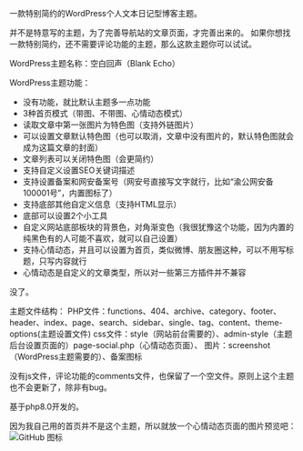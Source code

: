 一款特别简约的WordPress个人文本日记型博客主题。

并不是特意写的主题，为了完善导航站的文章页面，才完善出来的。
如果你想找一款特别简约，还不需要评论功能的主题，那么这款主题你可以试试。


WordPress主题名称：空白回声（Blank Echo）<br>

WordPress主题功能：<br>
- 没有功能，就比默认主题多一点功能<br>
- 3种首页模式（带图、不带图、心情动态模式）<br>
- 读取文章中第一张图片为特色图（支持外链图片）<br>
- 可以设置文章默认特色图（也可以取消，文章中没有图片的，默认特色图就会成为这篇文章的封面）<br>
- 文章列表可以关闭特色图（会更简约）<br>
- 支持自定义设置SEO关键词描述<br>
- 支持设置备案和网安备案号（网安号直接写文字就行，比如“渝公网安备 100001号”，内置图标了）<br>
- 支持底部其他自定义信息（支持HTML显示）<br>
- 底部可以设置2个小工具<br>
- 自定义网站底部板块的背景色，对角渐变色（我很犹豫这个功能，因为内置的纯黑色有的人可能不喜欢，就可以自己设置）<br>
- 支持心情动态，并且可以设置为首页，类似微博、朋友圈这种，可以不用写标题，只写内容就行<br>
- 心情动态是自定义的文章类型，所以对一些第三方插件并不兼容<br>

没了。

主题文件结构：
PHP文件：functions、404、archive、category、footer、header、index、page、search、sidebar、single、tag、content、theme-options(主题设置文件)
css文件：style（网站前台需要的）、admin-style（主题后台设置页面的）page-social.php（心情动态页面）、
图片：screenshot（WordPress主题需要的）、备案图标

没有js文件，评论功能的comments文件，也保留了一个空文件。原则上这个主题也不会更新了，除非有bug。

基于php8.0开发的。

因为我自己用的首页并不是这个主题，所以就放一个心情动态页面的图片预览吧：
![GitHub 图标](https://ice.frostsky.com/2024/08/27/668940e159a08688b06b7d9d600e7763.jpeg)
